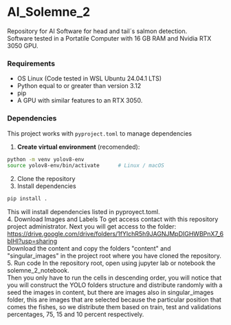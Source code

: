 # AI_Solemne_2
Repository for AI Software for head and tail´s salmon detection.  
Software tested in a Portatile Computer with 16 GB RAM and Nvidia RTX 3050 GPU.  
### Requirements
- OS Linux (Code tested in WSL Ubuntu 24.04.1 LTS)
- Python equal to or greater than version 3.12
- pip
- A GPU with similar features to an RTX 3050.
### Dependencies
This project works with `pyproject.toml` to manage dependencies
1. **Create virtual environment** (recomended):
```bash
python -m venv yolov8-env
source yolov8-env/bin/activate      # Linux / macOS
```
2. Clone the repository
3. Install dependencies
```bash
pip install .
```
This will install dependencies listed in pyproyect.toml.  
4. Download Images and Labels 
To get access contact with this repository project administrator.
Next you will get access to the folder:  
https://drive.google.com/drive/folders/1fYlchR5h9JAGNJMpDIGHWBPnX7_6bIHl?usp=sharing  
Download the content and copy the folders "content" and "singular_images" in the project root where you have cloned the repository.  
5. Run code
In the repository root, open using jupyter lab or notebook the solemne_2_notebook.  
Then you only have to run the cells in descending order, you will notice that you will construct the YOLO folders structure and distribute randomly with a seed the images in content, but there are images also in singular_images folder, this are images that are selected because the particular position that comes the fishes, so we distribute them based on train, test and validations percentages, 75, 15 and 10 percent respectively.
